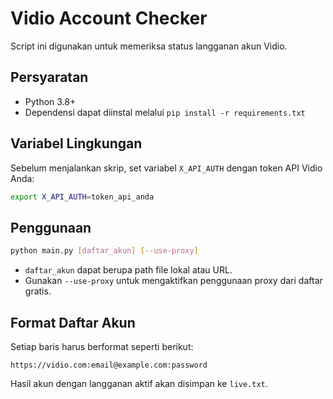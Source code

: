 # Vidio Account Checker

Script ini digunakan untuk memeriksa status langganan akun Vidio.

## Persyaratan

- Python 3.8+
- Dependensi dapat diinstal melalui `pip install -r requirements.txt`

## Variabel Lingkungan

Sebelum menjalankan skrip, set variabel `X_API_AUTH` dengan token API Vidio Anda:

```bash
export X_API_AUTH=token_api_anda
```

## Penggunaan

```bash
python main.py [daftar_akun] [--use-proxy]
```

- `daftar_akun` dapat berupa path file lokal atau URL.
- Gunakan `--use-proxy` untuk mengaktifkan penggunaan proxy dari daftar gratis.

## Format Daftar Akun

Setiap baris harus berformat seperti berikut:

```
https://vidio.com:email@example.com:password
```

Hasil akun dengan langganan aktif akan disimpan ke `live.txt`.
